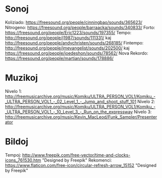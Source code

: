 # Sonoj

Koliziado: https://freesound.org/people/cinningbao/sounds/365623/
Nitrogeno: https://freesound.org/people/barraacka/sounds/340833/
Forto: https://freesound.org/people/Eric1223/sounds/197355/
Tempo: http://freesound.org/people/j1987/sounds/111331/ kaj http://freesound.org/people/andychristen/sounds/268185/
Fintempo: http://freesound.org/people/jmevangelist/sounds/202500/ kaj https://freesound.org/people/joedeshon/sounds/78562/
Nova Rekordo: https://freesound.org/people/martian/sounds/178886/

# Muzikoj

Nivelo 1: http://freemusicarchive.org/music/Komiku/ULTRA_PERSON_VOL1/Komiku_-_ULTRA_PERSON_VOL1_-_02_Level_1_-_Jump_and_shoot_stuff_101
Nivelo 2: http://freemusicarchive.org/music/Komiku/ULTRA_PERSON_VOL1/Komiku_-_ULTRA_PERSON_VOL1_-_10_Level_3_-_Run_on_the_expressway
Nivelo 3: http://freemusicarchive.org/music/Kevin_MacLeod/Funk_Sampler/Presenterator

# Bildoj

Tempoj: http://www.freepik.com/free-vector/time-and-clocks-icons_761530.htm "Designed by Freepik"
Rekomenci: https://www.flaticon.com/free-icon/circular-refresh-arrow_15152 "Designed by Freepik"
